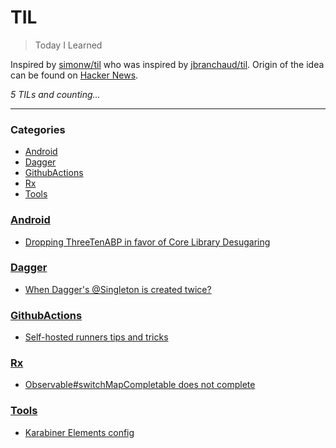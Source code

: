 # TIL
> Today I Learned

Inspired by [simonw/til][1] who was inspired by [jbranchaud/til][2].
Origin of the idea can be found on [Hacker News][3].


_5 TILs and counting..._

---

### Categories

- [Android](#Android)
- [Dagger](#Dagger)
- [GithubActions](#GithubActions)
- [Rx](#Rx)
- [Tools](#Tools)

### [Android](#Android)
- [Dropping ThreeTenABP in favor of Core Library Desugaring](Android/dropping-threetenabp.md)

### [Dagger](#Dagger)
- [When Dagger's @Singleton is created twice?](Dagger/when-daggers-singleton-is-created-twice.md)

### [GithubActions](#GithubActions)
- [Self-hosted runners tips and tricks](GithubActions/self-hosted-runner-tips.md)

### [Rx](#Rx)
- [Observable#switchMapCompletable does not complete](Rx/switch-map-completable-does-not-complete.md)

### [Tools](#Tools)
- [Karabiner Elements config](Tools/karabiner-elements-config.md)

[1]: https://github.com/simonw/til
[2]: https://github.com/jbranchaud/til
[3]: https://news.ycombinator.com/item?id=22908044

